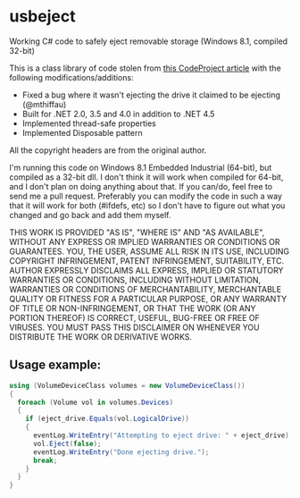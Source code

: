 # usbeject
Working C# code to safely eject removable storage (Windows 8.1, compiled 32-bit)

This is a class library of code stolen from [this CodeProject article](https://www.codeproject.com/Articles/13530/Eject-USB-disks-using-C)
with the following modifications/additions:

* Fixed a bug where it wasn't ejecting the drive it claimed to be ejecting (@mthiffau)
* Built for .NET 2.0, 3.5 and 4.0 in addition to .NET 4.5
* Implemented thread-safe properties
* Implemented Disposable pattern

All the copyright headers are from the original author.

I'm running this code on Windows 8.1 Embedded Industrial (64-bit), but compiled as a 32-bit dll. I don't think it will work when
compiled for 64-bit, and I don't plan on doing anything about that. If you can/do, feel free to send me a pull request. Preferably
you can modify the code in such a way that it will work for both (#ifdefs, etc) so I don't have to figure out what you changed and
go back and add them myself. 

THIS WORK IS PROVIDED "AS IS", "WHERE IS" AND "AS AVAILABLE", WITHOUT ANY EXPRESS OR IMPLIED WARRANTIES OR CONDITIONS OR GUARANTEES.
YOU, THE USER, ASSUME ALL RISK IN ITS USE, INCLUDING COPYRIGHT INFRINGEMENT, PATENT INFRINGEMENT, SUITABILITY, ETC.
AUTHOR EXPRESSLY DISCLAIMS ALL EXPRESS, IMPLIED OR STATUTORY WARRANTIES OR CONDITIONS, INCLUDING WITHOUT LIMITATION, WARRANTIES OR
CONDITIONS OF MERCHANTABILITY, MERCHANTABLE QUALITY OR FITNESS FOR A PARTICULAR PURPOSE, OR ANY WARRANTY OF TITLE OR NON-INFRINGEMENT,
OR THAT THE WORK (OR ANY PORTION THEREOF) IS CORRECT, USEFUL, BUG-FREE OR FREE OF VIRUSES. YOU MUST PASS THIS DISCLAIMER ON WHENEVER
YOU DISTRIBUTE THE WORK OR DERIVATIVE WORKS.

## Usage example:

```csharp
using (VolumeDeviceClass volumes = new VolumeDeviceClass())
{
  foreach (Volume vol in volumes.Devices)
  {
    if (eject_drive.Equals(vol.LogicalDrive))
    {
      eventLog.WriteEntry("Attempting to eject drive: " + eject_drive);
      vol.Eject(false);
      eventLog.WriteEntry("Done ejecting drive.");
      break;
    }
  }
}
```
